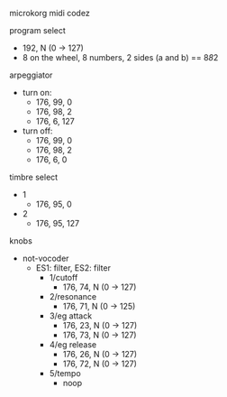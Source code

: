 microkorg midi codez

program select
- 192, N (0 -> 127)
- 8 on the wheel, 8 numbers, 2 sides (a and b) == 8*8*2

arpeggiator
- turn on:
  - 176, 99, 0
  - 176, 98, 2
  - 176, 6, 127
- turn off:
  - 176, 99, 0
  - 176, 98, 2
  - 176, 6, 0

timbre select
- 1
  - 176, 95, 0
- 2
  - 176, 95, 127

knobs
- not-vocoder
  - ES1: filter, ES2: filter
    - 1/cutoff
      - 176, 74, N (0 -> 127)
    - 2/resonance
      - 176, 71, N (0 -> 125)
    - 3/eg attack
      - 176, 23, N (0 -> 127)
      - 176, 73, N (0 -> 127)
    - 4/eg release
      - 176, 26, N (0 -> 127)
      - 176, 72, N (0 -> 127)
    - 5/tempo
      - noop

